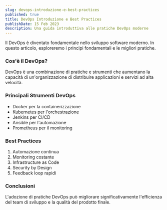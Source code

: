 ```yaml
---
slug: devops-introduzione-e-best-practices
published: true
title: DevOps Introduzione e Best Practices
publishDate: 15 Feb 2023
description: Una guida introduttiva alle pratiche DevOps moderne
---
```


Il DevOps è diventato fondamentale nello sviluppo software moderno. In questo articolo, esploreremo i principi fondamentali e le migliori pratiche.

### Cos'è il DevOps?

DevOps è una combinazione di pratiche e strumenti che aumentano la capacità di un'organizzazione di distribuire applicazioni e servizi ad alta velocità.

### Principali Strumenti DevOps

- Docker per la containerizzazione
- Kubernetes per l'orchestrazione
- Jenkins per CI/CD
- Ansible per l'automazione
- Prometheus per il monitoring

### Best Practices

1. Automazione continua
2. Monitoring costante
3. Infrastructure as Code
4. Security by Design
5. Feedback loop rapidi

### Conclusioni

L'adozione di pratiche DevOps può migliorare significativamente l'efficienza del team di sviluppo e la qualità del prodotto finale.
